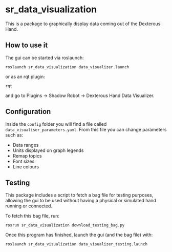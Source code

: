 # sr_data_visualization

This is a package to graphically display data coming out of the Dexterous Hand. 

## How to use it


The gui can be started via roslaunch:

```
roslaunch sr_data_visualization data_visualizer.launch 
```
or as an rqt plugin:

```
rqt
```

and go to Plugins -> Shadow Robot -> Dexterous Hand Data Visualizer.

## Configuration 

Inside the `config` folder you will find a file called `data_visualiser_parameters.yaml`. From this file you can change parameters such as:

* Data ranges
* Units displayed on graph legends
* Remap topics
* Font sizes
* Line colours

## Testing 

This package includes a script to fetch a bag file for testing purposes, allowing the gui to be used without having a physical or simulated hand running or connected. 

To fetch this bag file, run:
``` 
rosrun sr_data_visualization download_testing_bag.py 
```
Once this program has finished, launch the gui (and the bag file) with:
```
roslaunch sr_data_visualization data_visualizer_testing.launch
```


